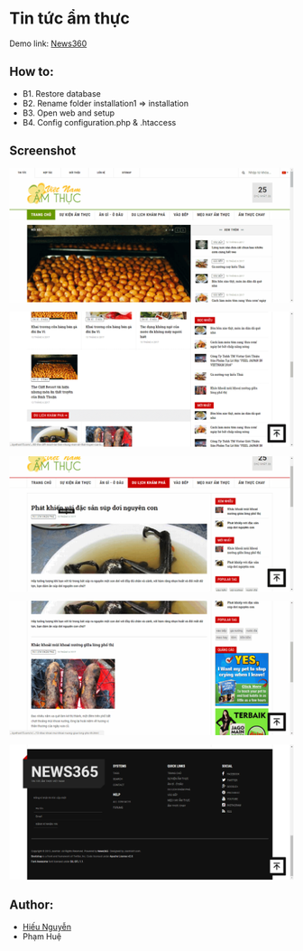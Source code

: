 # Tin tức ẩm thực
Demo link: [News360](http://news365.byethost15.com)
## How to:
- B1. Restore database
- B2. Rename folder installation1 => installation
- B3. Open web and setup
- B4. Config configuration.php & .htaccess
## Screenshot
![Alt text](https://github.com/Hieunv1996/TinTucAmThuc/blob/master/screeenshot/1.png)

![Alt text](https://github.com/Hieunv1996/TinTucAmThuc/blob/master/screeenshot/2.png)

![Alt text](https://github.com/Hieunv1996/TinTucAmThuc/blob/master/screeenshot/3.png)

![Alt text](https://github.com/Hieunv1996/TinTucAmThuc/blob/master/screeenshot/4.png)

![Alt text](https://github.com/Hieunv1996/TinTucAmThuc/blob/master/screeenshot/5.png)
## Author:
- [Hiếu Nguyễn](https://github.com/Hieunv1996/)
- Phạm Huệ

